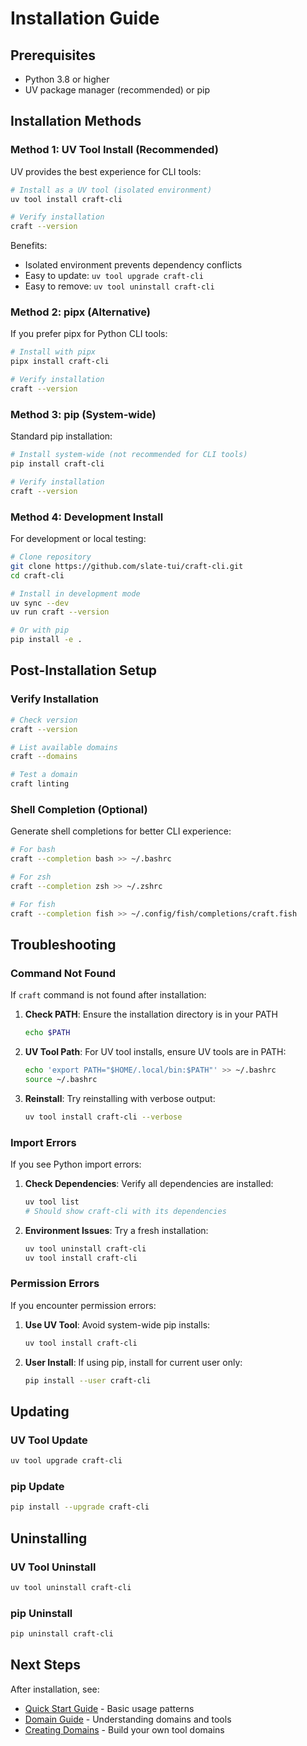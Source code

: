 # Installation Guide

## Prerequisites

- Python 3.8 or higher
- UV package manager (recommended) or pip

## Installation Methods

### Method 1: UV Tool Install (Recommended)

UV provides the best experience for CLI tools:

```bash
# Install as a UV tool (isolated environment)
uv tool install craft-cli

# Verify installation
craft --version
```

Benefits:
- Isolated environment prevents dependency conflicts
- Easy to update: `uv tool upgrade craft-cli`
- Easy to remove: `uv tool uninstall craft-cli`

### Method 2: pipx (Alternative)

If you prefer pipx for Python CLI tools:

```bash
# Install with pipx
pipx install craft-cli

# Verify installation
craft --version
```

### Method 3: pip (System-wide)

Standard pip installation:

```bash
# Install system-wide (not recommended for CLI tools)
pip install craft-cli

# Verify installation  
craft --version
```

### Method 4: Development Install

For development or local testing:

```bash
# Clone repository
git clone https://github.com/slate-tui/craft-cli.git
cd craft-cli

# Install in development mode
uv sync --dev
uv run craft --version

# Or with pip
pip install -e .
```

## Post-Installation Setup

### Verify Installation

```bash
# Check version
craft --version

# List available domains
craft --domains

# Test a domain
craft linting
```

### Shell Completion (Optional)

Generate shell completions for better CLI experience:

```bash
# For bash
craft --completion bash >> ~/.bashrc

# For zsh  
craft --completion zsh >> ~/.zshrc

# For fish
craft --completion fish >> ~/.config/fish/completions/craft.fish
```

## Troubleshooting

### Command Not Found

If `craft` command is not found after installation:

1. **Check PATH**: Ensure the installation directory is in your PATH
   ```bash
   echo $PATH
   ```

2. **UV Tool Path**: For UV tool installs, ensure UV tools are in PATH:
   ```bash
   echo 'export PATH="$HOME/.local/bin:$PATH"' >> ~/.bashrc
   source ~/.bashrc
   ```

3. **Reinstall**: Try reinstalling with verbose output:
   ```bash
   uv tool install craft-cli --verbose
   ```

### Import Errors

If you see Python import errors:

1. **Check Dependencies**: Verify all dependencies are installed:
   ```bash
   uv tool list
   # Should show craft-cli with its dependencies
   ```

2. **Environment Issues**: Try a fresh installation:
   ```bash
   uv tool uninstall craft-cli
   uv tool install craft-cli
   ```

### Permission Errors

If you encounter permission errors:

1. **Use UV Tool**: Avoid system-wide pip installs:
   ```bash
   uv tool install craft-cli
   ```

2. **User Install**: If using pip, install for current user only:
   ```bash
   pip install --user craft-cli
   ```

## Updating

### UV Tool Update
```bash
uv tool upgrade craft-cli
```

### pip Update
```bash
pip install --upgrade craft-cli
```

## Uninstalling

### UV Tool Uninstall
```bash
uv tool uninstall craft-cli
```

### pip Uninstall
```bash
pip uninstall craft-cli
```

## Next Steps

After installation, see:
- [Quick Start Guide](quickstart.md) - Basic usage patterns
- [Domain Guide](domains.md) - Understanding domains and tools
- [Creating Domains](creating-domains.md) - Build your own tool domains